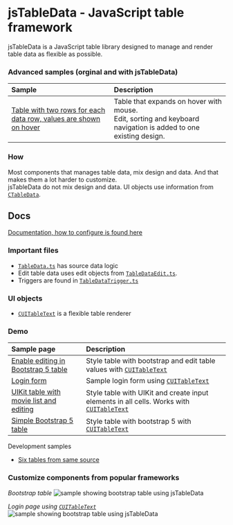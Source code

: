 # jsTableData - JavaScript table framework

jsTableData is a JavaScript table library designed to manage and render table data as flexible as possible.

### Advanced samples (orginal and with jsTableData)
|Sample|Description|
|:-|:-|
|[Table with two rows for each data row, values are shown on hover](https://perghosh.github.io/jsTableData/sample/sampleAdvancedExtraRow.html)|Table that expands on hover with mouse. <br> Edit, sorting and keyboard navigation is added to one existing design. |



### How
Most components that manages table data, mix design and data. And that makes them a lot harder to customize.  
jsTableData do not mix design and data. UI objects use information from [`CTableData`](https://github.com/perghosh/jsTableData/blob/main/lib/ts/TableData.ts). 


## Docs
[Documentation, how to configure is found here](http://goorep.se:1001/changelog/report/rSelect/PAGE_result.htm?alias=guest&set=api&rows=25&query=Book+pages&$$TArticleBook1.ArticleBookK=7140&link=[["9F1E006D78894848838A0970E2FF0BE9zoom"%2C"Object1"%2C7140]%2C["9F60D5FEDE8E41CC986C10147F0AD2F7zoom"%2C"TArticleBook1"%2C7140]%2C["71C91DEE3C5A4FDC8EC1114C7C18033Bzoom"%2C"TArticleBook1"%2C7140]])


### Important files
- [`TableData.ts`](https://github.com/perghosh/jsTableData/blob/main/lib/ts/TableData.ts) has source data logic 
- Edit table data uses edit objects from [`TableDataEdit.ts`](https://github.com/perghosh/jsTableData/blob/main/lib/ts/TableDataEdit.ts).
- Triggers are found in [`TableDataTrigger.ts`](https://github.com/perghosh/jsTableData/blob/main/lib/ts/TableDataTrigger.ts)

### UI objects
- [`CUITableText`](https://github.com/perghosh/jsTableData/blob/main/lib/ts/UITableText.ts) is a flexible table renderer

### Demo
|Sample page|Description|
|:-|:-|
|[Enable editing in Bootstrap 5 table](https://perghosh.github.io/jsTableData/sample/sampleBootstrap5TableEdit.html)|Style table with bootstrap and edit table values with [`CUITableText`](https://github.com/perghosh/jsTableData/blob/main/lib/ts/UITableText.ts)|
|[Login form](https://perghosh.github.io/jsTableData/sample/sampleLogin.html)|Sample login form using [`CUITableText`](https://github.com/perghosh/jsTableData/blob/main/lib/ts/UITableText.ts)|
|[UIKit table with movie list and editing](https://perghosh.github.io/jsTableData/sample/sampleUIKit_play.html)|Style table with UIKit and create input  elements in all cells. Works with [`CUITableText`](https://github.com/perghosh/jsTableData/blob/main/lib/ts/UITableText.ts)|
|[Simple Bootstrap 5 table](https://perghosh.github.io/jsTableData/sample/sampleBootstrap5Table.html)|Style table with bootstrap 5 with [`CUITableText`](https://github.com/perghosh/jsTableData/blob/main/lib/ts/UITableText.ts)|



Development samples
- [Six tables from same source](https://perghosh.github.io/jsTableData/sample/sampleStyleTableText.html) 


### Customize components from popular frameworks
*Bootstrap table*
![sample showing bootstrap table using jsTableData](https://perghosh.github.io/jsTableData/images/bootstrap_table.png)

*Login page using [`CUITableText`](https://github.com/perghosh/jsTableData/blob/main/lib/ts/UITableText.ts)*
![sample showing bootstrap table using jsTableData](https://perghosh.github.io/jsTableData/images/login.png)




